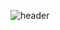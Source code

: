 ![header](https://capsule-render.vercel.app/api?type=wave&color=auto&height=300&section=header&text=welcome!!&fontSize=90)
